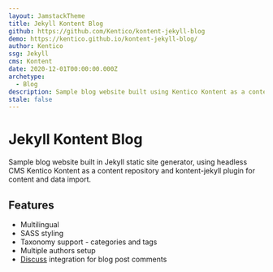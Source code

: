 ```yaml
---
layout: JamstackTheme
title: Jekyll Kontent Blog
github: https://github.com/Kentico/kontent-jekyll-blog
demo: https://kentico.github.io/kontent-jekyll-blog/
author: Kentico
ssg: Jekyll
cms: Kontent
date: 2020-12-01T00:00:00.000Z
archetype:
  - Blog
description: Sample blog website built using Kentico Kontent as a content repository.
stale: false
---
```


# Jekyll Kontent Blog

Sample blog website built in Jekyll static site generator, using headless CMS Kentico Kontent as a content repository and kontent-jekyll plugin for content and data import.

## Features

- Multilingual
- SASS styling
- Taxonomy support - categories and tags
- Multiple authors setup
- [Discuss](https://disqus.com/) integration for blog post comments
